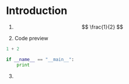 # Introduction

1. $$ \frac{1}{2} $$

2. Code preview
```python 
1 + 2

if __name__ == "__main__":
    print
```
3. 